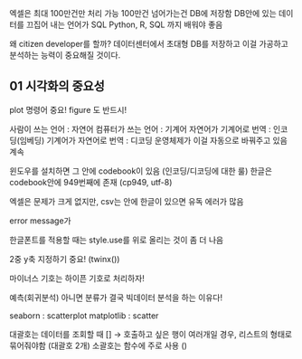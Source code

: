 엑셀은 최대 100만건만 처리 가능
100만건 넘어가는건 DB에 저장함
DB안에 있는 데이터를 끄집어 내는 언어가 SQL
Python, R, SQL 까지 배워야 좋음

왜 citizen developer를 할까? 데이터센터에서 초대형 DB를 저장하고 이걸 가공하고 분석하는 능력이 중요해질 것이다.

## 01 시각화의 중요성


plot 명령어 중요!
figure 도 반드시!

사람이 쓰는 언어 : 자연어
컴퓨터가 쓰는 언어 : 기계어
자연어가 기계어로 번역 : 인코딩(임베딩)
기계어가 자연어로 번역 : 디코딩
운영체제가 이걸 자동으로 바꿔주고 있음 계속

윈도우를 설치하면 그 안에 codebook이 있음 (인코딩/디코딩에 대한 룰)
한글은 codebook안에 949번째에 존재 (cp949, utf-8)

엑셀은 문제가 크게 없지만, csv는 안에 한글이 있으면 유독 에러가 많음

error message가

한글폰트를 적용할 때는 style.use를 위로 올리는 것이 좀 더 나음

2중 y축 지정하기 중요! (twinx())

마이너스 기호는 하이픈 기호로 처리하자!

예측(회귀분석) 아니면 분류가 결국 빅데이터 분석을 하는 이유다!

seaborn : scatterplot
matplotlib : scatter

대괄호는 데이터를 조회할 때 [] → 호출하고 싶은 행이 여러개일 경우, 리스트의 형태로 묶어줘야함 (대괄호 2개)
소괄호는 함수에 주로 사용 ()
